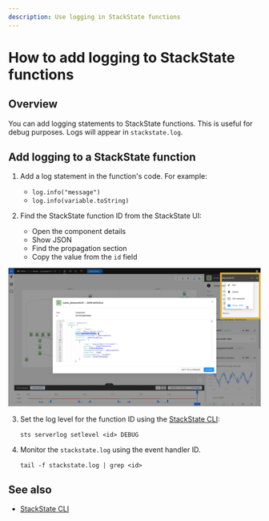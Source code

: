 ```yaml
---
description: Use logging in StackState functions
---
```


# How to add logging to StackState functions

## Overview

You can add logging statements to StackState functions. This is useful for debug purposes. Logs will appear in `stackstate.log`.

## Add logging to a StackState function

1. Add a log statement in the function's code. For example:
    - `log.info("message")`
    - `log.info(variable.toString)`

2. Find the StackState function ID from the StackState UI:
    - Open the component details
    - Show JSON
    - Find the propagation section
    - Copy the value from the `id` field

![Show JSON](/.gitbook/assets/v41_show-json.png)

3) Set the log level for the function ID using the [StackState CLI](/setup/cli.md):
    ```
    sts serverlog setlevel <id> DEBUG
    ```

4) Monitor the `stackstate.log` using the event handler ID.
    ```
    tail -f stackstate.log | grep <id>
    ```
   


## See also

- [StackState CLI](/setup/cli.md)